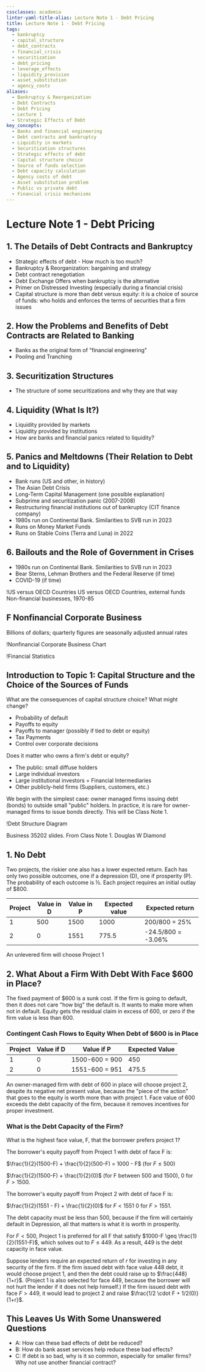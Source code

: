 ```yaml
---
cssclasses: academia
linter-yaml-title-alias: Lecture Note 1 - Debt Pricing
title: Lecture Note 1 - Debt Pricing
tags:
  - bankruptcy
  - capital_structure
  - debt_contracts
  - financial_crisis
  - securitization
  - debt_pricing
  - leverage_effects
  - liquidity_provision
  - asset_substitution
  - agency_costs
aliases:
  - Bankruptcy & Reorganization
  - Debt Contracts
  - Debt Pricing
  - Lecture 1
  - Strategic Effects of Debt
key_concepts:
  - Banks and financial engineering
  - Debt contracts and bankruptcy
  - Liquidity in markets
  - Securitization structures
  - Strategic effects of debt
  - Capital structure choice
  - Source of funds selection
  - Debt capacity calculation
  - Agency costs of debt
  - Asset substitution problem
  - Public vs private debt
  - Financial crisis mechanisms
---
```


# Lecture Note 1 - Debt Pricing

## 1. The Details of Debt Contracts and Bankruptcy

- Strategic effects of debt - How much is too much?
- Bankruptcy & Reorganization: bargaining and strategy
- Debt contract renegotiation
- Debt Exchange Offers when bankruptcy is the alternative
- Primer on Distressed Investing (especially during a financial crisis)
- Capital structure is more than debt versus equity: it is a choice of source of funds: who holds and enforces the terms of securities that a firm issues

## 2. How the Problems and Benefits of Debt Contracts are Related to Banking

- Banks as the original form of "financial engineering"
- Pooling and Tranching

## 3. Securitization Structures

- The structure of some securitizations and why they are that way

## 4. Liquidity (What Is It?)

- Liquidity provided by markets
- Liquidity provided by institutions
- How are banks and financial panics related to liquidity?

## 5. Panics and Meltdowns (Their Relation to Debt and to Liquidity)

- Bank runs (US and other, in history)
- The Asian Debt Crisis
- Long-Term Capital Management (one possible explanation)
- Subprime and securitization panic (2007-2008)
- Restructuring financial institutions out of bankruptcy (CIT finance company)
- 1980s run on Continental Bank. Similarities to SVB run in 2023
- Runs on Money Market Funds
- Runs on Stable Coins (Terra and Luna) in 2022

## 6. Bailouts and the Role of Government in Crises

- 1980s run on Continental Bank. Similarities to SVB run in 2023
- Bear Sterns, Lehman Brothers and the Federal Reserve (if time)
- COVID-19 (if time)

!US versus OECD Countries
US versus OECD Countries, external funds Non-financial businesses, 1970-85

## F Nonfinancial Corporate Business

Billions of dollars; quarterly figures are seasonally adjusted annual rates

!Nonfinancial Corporate Business Chart

!Financial Statistics

## Introduction to Topic 1: Capital Structure and the Choice of the Sources of Funds

What are the consequences of capital structure choice? What might change?

- Probability of default
- Payoffs to equity
- Payoffs to manager (possibly if tied to debt or equity)
- Tax Payments
- Control over corporate decisions

Does it matter who owns a firm's debt or equity?
- The public: small diffuse holders
- Large individual investors
- Large institutional investors = Financial Intermediaries
- Other publicly-held firms (Suppliers, customers, etc.)

We begin with the simplest case: owner managed firms issuing debt (bonds) to outside small "public" holders. In practice, it is rare for owner-managed firms to issue bonds directly. This will be Class Note 1.

!Debt Structure Diagram

Business 35202 slides. From Class Note 1. Douglas W Diamond

## 1. No Debt

Two projects, the riskier one also has a lower expected return. Each has only two possible outcomes, one if a depression (D), one if prosperity (P). The probability of each outcome is ½. Each project requires an initial outlay of $800.

 | Project | Value in D | Value in P | Expected value | Expected return | 
 | --------- | ----------- | ----------- | ---------------- | ----------------- | 
 | 1 | 500 | 1500 | 1000 | 200/800 = 25% | 
 | 2 | 0 | 1551 | 775.5 | -24.5/800 = -3.06% | 

An unlevered firm will choose Project 1

## 2. What About a Firm With Debt With Face $600 in Place?

The fixed payment of $600 is a sunk cost. If the firm is going to default, then it does not care "how big" the default is. It wants to make more when not in default. Equity gets the residual claim in excess of 600, or zero if the firm value is less than 600.

### Contingent Cash Flows to Equity When Debt of $600 is in Place

 | Project | Value if D | Value if P | Expected Value | 
 | --------- | ----------- | ---------------- | ---------------- | 
 | 1 | 0 | 1500-600 = 900 | 450 | 
 | 2 | 0 | 1551-600 = 951 | 475.5 | 

An owner-managed firm with debt of 600 in place will choose project 2, despite its negative net present value, because the "piece of the action" that goes to the equity is worth more than with project 1. Face value of 600 exceeds the debt capacity of the firm, because it removes incentives for proper investment.

### What is the Debt Capacity of the Firm?

What is the highest face value, F, that the borrower prefers project 1?

The borrower's equity payoff from Project 1 with debt of face F is:

$\frac{1}{2}(1500-F) + \frac{1}{2}(500-F) = 1000 - F$ (for $F \leq 500$)

$\frac{1}{2}(1500-F) + \frac{1}{2}(0)$ (for F between 500 and 1500), 0 for $F > 1500$.

The borrower's equity payoff from Project 2 with debt of face F is:

$\frac{1}{2}(1551 - F) + \frac{1}{2}(0)$ for $F < 1551$
0 for $F > 1551$.

The debt capacity must be less than 500, because if the firm will certainly default in Depression, all that matters is what it is worth in prosperity.

For $F < 500$, Project 1 is preferred for all F that satisfy $1000-F \geq \frac{1}{2}(1551-F)$, which solves out to $F \leq 449$. As a result, 449 is the debt capacity in face value.

Suppose lenders require an expected return of $r$ for investing in any security of the firm. If the firm issued debt with face value 448 debt, it would choose project 1, and then the debt could raise up to $\frac{448}{1+r}$. (Project 1 is also selected for face 449, because the borrower will not hurt the lender if it does not help himself.) If the firm issued debt with face $F > 449$, it would lead to project 2 and raise $\frac{1/2 \cdot F + 1/2(0)}{1+r}$.

## This Leaves Us With Some Unanswered Questions

- A: How can these bad effects of debt be reduced?
- B: How do bank asset services help reduce these bad effects?
- C: If debt is so bad, why is it so common, especially for smaller firms? Why not use another financial contract?
